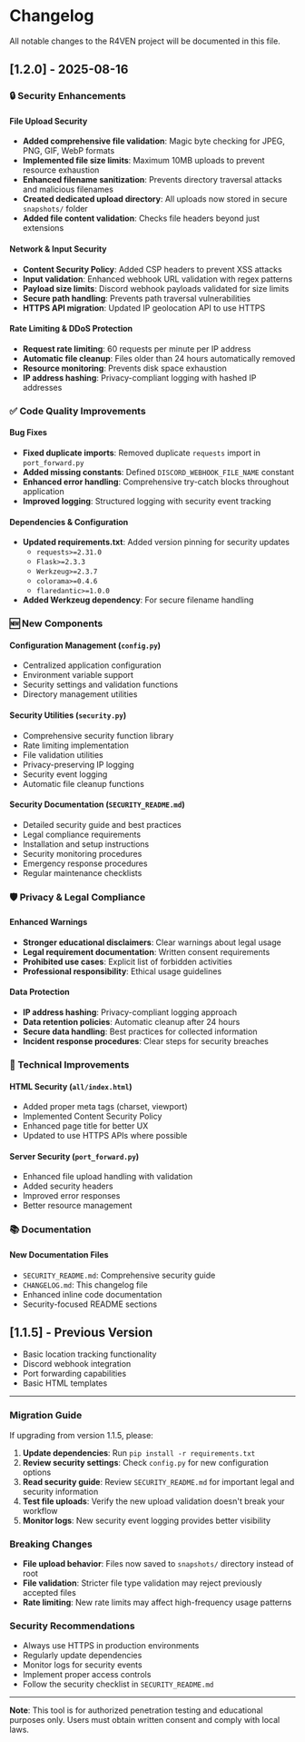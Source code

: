 # Changelog

All notable changes to the R4VEN project will be documented in this file.

## [1.2.0] - 2025-08-16

### 🔒 Security Enhancements

#### File Upload Security
- **Added comprehensive file validation**: Magic byte checking for JPEG, PNG, GIF, WebP formats
- **Implemented file size limits**: Maximum 10MB uploads to prevent resource exhaustion
- **Enhanced filename sanitization**: Prevents directory traversal attacks and malicious filenames
- **Created dedicated upload directory**: All uploads now stored in secure `snapshots/` folder
- **Added file content validation**: Checks file headers beyond just extensions

#### Network & Input Security
- **Content Security Policy**: Added CSP headers to prevent XSS attacks
- **Input validation**: Enhanced webhook URL validation with regex patterns
- **Payload size limits**: Discord webhook payloads validated for size limits
- **Secure path handling**: Prevents path traversal vulnerabilities
- **HTTPS API migration**: Updated IP geolocation API to use HTTPS

#### Rate Limiting & DDoS Protection
- **Request rate limiting**: 60 requests per minute per IP address
- **Automatic file cleanup**: Files older than 24 hours automatically removed
- **Resource monitoring**: Prevents disk space exhaustion
- **IP address hashing**: Privacy-compliant logging with hashed IP addresses

### ✅ Code Quality Improvements

#### Bug Fixes
- **Fixed duplicate imports**: Removed duplicate `requests` import in `port_forward.py`
- **Added missing constants**: Defined `DISCORD_WEBHOOK_FILE_NAME` constant
- **Enhanced error handling**: Comprehensive try-catch blocks throughout application
- **Improved logging**: Structured logging with security event tracking

#### Dependencies & Configuration
- **Updated requirements.txt**: Added version pinning for security updates
  - `requests>=2.31.0`
  - `Flask>=2.3.3` 
  - `Werkzeug>=2.3.7`
  - `colorama>=0.4.6`
  - `flaredantic>=1.0.0`
- **Added Werkzeug dependency**: For secure filename handling

### 🆕 New Components

#### Configuration Management (`config.py`)
- Centralized application configuration
- Environment variable support
- Security settings and validation functions
- Directory management utilities

#### Security Utilities (`security.py`)
- Comprehensive security function library
- Rate limiting implementation
- File validation utilities
- Privacy-preserving IP logging
- Security event logging
- Automatic file cleanup functions

#### Security Documentation (`SECURITY_README.md`)
- Detailed security guide and best practices
- Legal compliance requirements
- Installation and setup instructions
- Security monitoring procedures
- Emergency response procedures
- Regular maintenance checklists

### 🛡️ Privacy & Legal Compliance

#### Enhanced Warnings
- **Stronger educational disclaimers**: Clear warnings about legal usage
- **Legal requirement documentation**: Written consent requirements
- **Prohibited use cases**: Explicit list of forbidden activities
- **Professional responsibility**: Ethical usage guidelines

#### Data Protection
- **IP address hashing**: Privacy-compliant logging approach  
- **Data retention policies**: Automatic cleanup after 24 hours
- **Secure data handling**: Best practices for collected information
- **Incident response procedures**: Clear steps for security breaches

### 🔧 Technical Improvements

#### HTML Security (`all/index.html`)
- Added proper meta tags (charset, viewport)
- Implemented Content Security Policy
- Enhanced page title for better UX
- Updated to use HTTPS APIs where possible

#### Server Security (`port_forward.py`)
- Enhanced file upload handling with validation
- Added security headers
- Improved error responses
- Better resource management

### 📚 Documentation

#### New Documentation Files
- `SECURITY_README.md`: Comprehensive security guide
- `CHANGELOG.md`: This changelog file
- Enhanced inline code documentation
- Security-focused README sections

## [1.1.5] - Previous Version
- Basic location tracking functionality
- Discord webhook integration
- Port forwarding capabilities
- Basic HTML templates

---

### Migration Guide

If upgrading from version 1.1.5, please:

1. **Update dependencies**: Run `pip install -r requirements.txt`
2. **Review security settings**: Check `config.py` for new configuration options
3. **Read security guide**: Review `SECURITY_README.md` for important legal and security information
4. **Test file uploads**: Verify the new upload validation doesn't break your workflow
5. **Monitor logs**: New security event logging provides better visibility

### Breaking Changes

- **File upload behavior**: Files now saved to `snapshots/` directory instead of root
- **File validation**: Stricter file type validation may reject previously accepted files  
- **Rate limiting**: New rate limits may affect high-frequency usage patterns

### Security Recommendations

- Always use HTTPS in production environments
- Regularly update dependencies
- Monitor logs for security events
- Implement proper access controls
- Follow the security checklist in `SECURITY_README.md`

---

**Note**: This tool is for authorized penetration testing and educational purposes only. Users must obtain written consent and comply with local laws.
